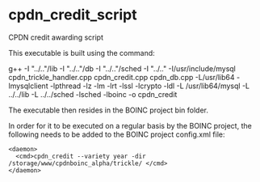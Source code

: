 # cpdn_credit_script
CPDN credit awarding script

This executable is built using the command:

g++ -I "../.."/lib -I "../.."/db -I "../.."/sched -I "../.." -I/usr/include/mysql cpdn_trickle_handler.cpp cpdn_credit.cpp cpdn_db.cpp -L/usr/lib64 -lmysqlclient -lpthread -lz -lm -lrt -lssl -lcrypto -ldl -L /usr/lib64/mysql -L ../../lib -L ../../sched -lsched -lboinc -o cpdn_credit

The executable then resides in the BOINC project bin folder.

In order for it to be executed on a regular basis by the BOINC project, the following needs to be added to the BOINC project config.xml file:

    <daemon>
      <cmd>cpdn_credit --variety year -dir /storage/www/cpdnboinc_alpha/trickle/ </cmd>
    </daemon>
